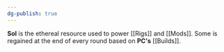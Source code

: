 ```yaml
---
dg-publish: true
---
```

**Sol** is the ethereal resource used to power [[Rigs]] and [[Mods]]. Some is regained at the end of every round based on **PC's** [[Builds]].


